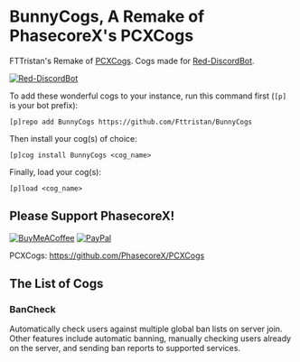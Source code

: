 # BunnyCogs, A Remake of PhasecoreX's PCXCogs
FTTristan's Remake of [PCXCogs](https://github.com/PhasecoreX/PCXCogs). Cogs made for [Red-DiscordBot](https://github.com/Cog-Creators/Red-DiscordBot/releases).

[![Red-DiscordBot](https://img.shields.io/badge/red--discordbot-v3-red)](https://github.com/Cog-Creators/Red-DiscordBot/releases)


To add these wonderful cogs to your instance, run this command first (`[p]` is your bot prefix):

```
[p]repo add BunnyCogs https://github.com/Fttristan/BunnyCogs
```

Then install your cog(s) of choice:

```
[p]cog install BunnyCogs <cog_name>
```

Finally, load your cog(s):

```
[p]load <cog_name>
```

## Please Support PhasecoreX!

[![BuyMeACoffee](https://img.shields.io/badge/buy%20me%20a%20coffee-donate-orange)](https://buymeacoff.ee/phasecorex)
[![PayPal](https://img.shields.io/badge/paypal-donate-blue)](https://paypal.me/pcx)

PCXCogs: https://github.com/PhasecoreX/PCXCogs

## The List of Cogs

### BanCheck

Automatically check users against multiple global ban lists on server join. Other features include automatic banning, manually checking users already on the server, and sending ban reports to supported services.

